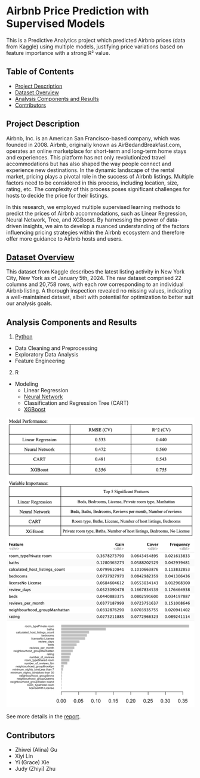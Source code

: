 # Airbnb Price Prediction with Supervised Models

This is a Predictive Analytics project which predicted Airbnb prices (data from Kaggle) using multiple models, justifying price variations based on feature importance with a strong R² value.

## Table of Contents
- [Project Description](#project-description)
- [Dataset Overview](#dataset-overview)
- [Analysis Components and Results](#analysis-components-and-results)
- [Contributors](#contributors)

## Project Description
Airbnb, Inc. is an American San Francisco-based company, which was founded in 2008. Airbnb, originally known as AirBedandBreakfast.com, operates an online marketplace for short-term and long-term home stays and experiences. This platform has not only revolutionized travel accommodations but has also shaped the way people connect and experience new destinations. In the dynamic landscape of the rental market, pricing plays a pivotal role in the success of Airbnb listings. Multiple factors need to be considered in this process, including location, size, rating, etc. The complexity of this process poses significant challenges for hosts to decide the price for their listings.

In this research, we employed multiple supervised learning methods to predict the prices of Airbnb accommodations, such as Linear Regression, Neural Network, Tree, and XGBoost. By harnessing the power of data-driven insights, we aim to develop a nuanced understanding of the factors influencing pricing strategies within the Airbnb ecosystem and therefore offer more guidance to Airbnb hosts and users.

## [Dataset Overview](https://www.kaggle.com/datasets/vrindakallu/new-york-dataset?resource=download)
This dataset from Kaggle describes the latest listing activity in New York City, New York as of January 5th, 2024. The raw dataset comprised 22 columns and 20,758 rows, with each row corresponding to an individual Airbnb listing. A thorough inspection revealed no missing values, indicating a well-maintained dataset, albeit with potential for optimization to better suit our analysis goals.

## Analysis Components and Results
1. [Python](eda.ipynb)
- Data Cleaning and Preprocessing 
- Exploratory Data Analysis
- Feature Engineering
2. R
- Modeling
    - Linear Regression
    - [Neural Network](Project_NN.Rmd)
    - Classification and Regression Tree (CART)
    - [XGBoost](Project_XGBoost.Rmd)

![Model Performance and Feature Importance](Performance.png)
![Feature_Gain_Cover_Frequency](Feature_Gain_Cover_Frequency.png)
![Feature importance](Feature_importance.png)

See more details in the [report](Airbnb_Report.pdf).

## Contributors
- Zhiwei (Alina) Gu
- Xiyi Lin
- Yi (Grace) Xie
- Judy (Zhiyi) Zhu
